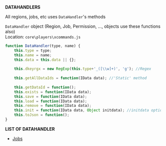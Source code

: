 **DATAHANDLERS**

All regions, jobs, etc uses `DataHandler`'s methods

`DataHandler` object (Region, Job, Permission, ..., objects use these functions also)    
Location: `core\players\xcommands.js`
```js
function DataHandler(type, name) {
	this.type = type;
	this.name = name;
	this.data = this.data || {};
	
	this.dkeyrgx = new RegExp(this.type+'_([\\w]+)', 'g'); //Regex
	
	this.getAllDataIds = function(IData data); //'Static' method
	
	this.getDataId = function();
	this.exists = function(IData data);
	this.save = function(IData data);
	this.load = function(IData data);
	this.remove = function(IData data);
	this.init = function(IData data, Object initdata); //initdata optional and not used mostly
	this.toJson = function();
}
```

**LIST OF DATAHANDLER**
 - [Jobs](docs/JOBS.md)